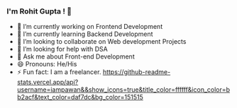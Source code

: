 ### I'm Rohit Gupta ! 👋
- 🔭 I’m currently working on Frontend Development
- 🌱 I’m currently learning Backend Development
- 👯 I’m looking to collaborate on Web development Projects
- 🤔 I’m looking for help with DSA
- 💬 Ask me about Front-end Development
- 😄 Pronouns: He/His
- ⚡ Fun fact: I am a freelancer.
  https://github-readme-stats.vercel.app/api?username=iampawan&&show_icons=true&title_color=ffffff&icon_color=bb2acf&text_color=daf7dc&bg_color=151515


